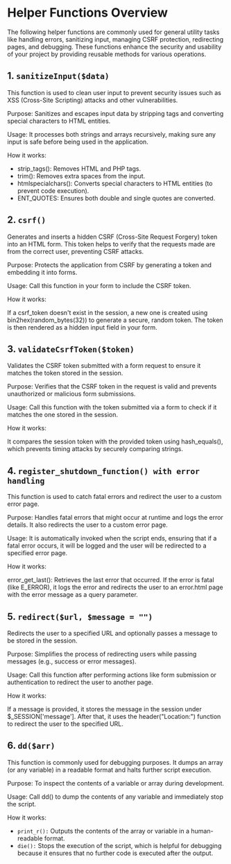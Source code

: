 # Helper Functions Overview

The following helper functions are commonly used for general utility tasks like handling errors, sanitizing input, managing CSRF protection, redirecting pages, and debugging. These functions enhance the security and usability of your project by providing reusable methods for various operations.

## 1. `sanitizeInput($data)`
This function is used to clean user input to prevent security issues such as XSS (Cross-Site Scripting) attacks and other vulnerabilities.

Purpose: Sanitizes and escapes input data by stripping tags and converting special characters to HTML entities.

Usage: It processes both strings and arrays recursively, making sure any input is safe before being used in the application.

How it works:

- strip_tags(): Removes HTML and PHP tags.
- trim(): Removes extra spaces from the input.
- htmlspecialchars(): Converts special characters to HTML entities (to prevent code execution).
- ENT_QUOTES: Ensures both double and single quotes are converted.

## 2. `csrf()`

Generates and inserts a hidden CSRF (Cross-Site Request Forgery) token into an HTML form. This token helps to verify that the requests made are from the correct user, preventing CSRF attacks.

Purpose: Protects the application from CSRF by generating a token and embedding it into forms.

Usage: Call this function in your form to include the CSRF token.

How it works:

If a csrf_token doesn't exist in the session, a new one is created using bin2hex(random_bytes(32)) to generate a secure, random token.
The token is then rendered as a hidden input field in your form.


## 3. `validateCsrfToken($token)`

Validates the CSRF token submitted with a form request to ensure it matches the token stored in the session.

Purpose: Verifies that the CSRF token in the request is valid and prevents unauthorized or malicious form submissions.

Usage: Call this function with the token submitted via a form to check if it matches the one stored in the session.

How it works:

It compares the session token with the provided token using hash_equals(), which prevents timing attacks by securely comparing strings.

## 4. `register_shutdown_function() with error handling`
This function is used to catch fatal errors and redirect the user to a custom error page.

Purpose: Handles fatal errors that might occur at runtime and logs the error details. It also redirects the user to a custom error page.

Usage: It is automatically invoked when the script ends, ensuring that if a fatal error occurs, it will be logged and the user will be redirected to a specified error page.

How it works:

error_get_last(): Retrieves the last error that occurred.
If the error is fatal (like E_ERROR), it logs the error and redirects the user to an error.html page with the error message as a query parameter.

## 5. `redirect($url, $message = "")`
Redirects the user to a specified URL and optionally passes a message to be stored in the session.

Purpose: Simplifies the process of redirecting users while passing messages (e.g., success or error messages).

Usage: Call this function after performing actions like form submission or authentication to redirect the user to another page.

How it works:

If a message is provided, it stores the message in the session under $_SESSION['message'].
After that, it uses the header("Location:") function to redirect the user to the specified URL.

## 6. `dd($arr)`

This function is commonly used for debugging purposes. It dumps an array (or any variable) in a readable format and halts further script execution.

Purpose: To inspect the contents of a variable or array during development.

Usage: Call dd() to dump the contents of any variable and immediately stop the script.

How it works:

- `print_r():` Outputs the contents of the array or variable in a human-readable format.
- `die():` Stops the execution of the script, which is helpful for debugging because it ensures that no further code is executed after the output.